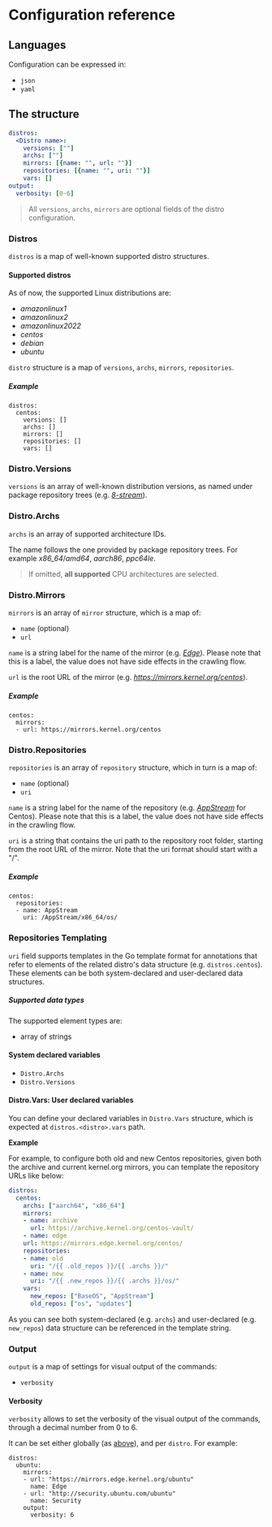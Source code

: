 # Configuration reference

## Languages

Configuration can be expressed in:

- `json`
- `yaml`

## The structure

```yaml
distros:
  <Distro name>:
    versions: [""]
    archs: [""]
    mirrors: [{name: "", url: ""}]
    repositories: [{name: "", uri: ""}]
    vars: []
output:
  verbosity: [0-6]
```

> All `versions`, `archs`, `mirrors` are optional fields of the distro configuration.

### Distros

`distros` is a map of well-known supported distro structures.

#### Supported distros

As of now, the supported Linux distributions are:
- *amazonlinux1*
- *amazonlinux2*
- *amazonlinux2022*
- *centos*
- *debian*
- *ubuntu*
 
`distro` structure is a map of `versions`, `archs`, `mirrors`, `repositories`.

##### Example

```
distros:
  centos:
    versions: []
    archs: []
    mirrors: []
    repositories: []
    vars: []
```

### Distro.Versions

`versions` is an array of well-known distribution versions, as named under package repository trees (e.g. [*8-stream*](http://mirrors.edge.kernel.org/centos/8-stream/)).

### Distro.Archs

`archs` is an array of supported architecture IDs.

The name follows the one provided by package repository trees. For example *x86_64*/*amd64*, *aarch86*, *ppc64le*.

> If omitted, **all supported** CPU architectures are selected.
 
### Distro.Mirrors

`mirrors` is an array of `mirror` structure, which is a map of:
- `name` (optional)
- `url`

`name` is a string label for the name of the mirror (e.g. [*Edge*](http://mirrors.edge.kernel.org)). Please note that this is a label, the value does not have side effects in the crawling flow.

`url` is the root URL of the mirror (e.g. *https://mirrors.kernel.org/centos*).

##### Example

```
centos:
  mirrors:
  - url: https://mirrors.kernel.org/centos
```

### Distro.Repositories

`repositories` is an array of `repository` structure, which in turn is a map of:
- `name` (optional)
- `uri`

`name` is a string label for the name of the repository (e.g. [*AppStream*](http://mirrors.edge.kernel.org/centos/8-stream/AppStream/) for Centos). Please note that this is a label, the value does not have side effects in the crawling flow.

`uri` is a string that contains the uri path to the repository root folder, starting from the root URL of the mirror. Note that the uri format should start with a "/".

##### Example

```
centos:
  repositories:
  - name: AppStream
    uri: /AppStream/x86_64/os/
```

### Repositories Templating

`uri` field supports templates in the Go template format for annotations that refer to elements of the related distro's data structure (e.g. `distros.centos`). These elements can be both system-declared and user-declared data structures.

##### Supported data types

The supported element types are:

- array of strings

#### System declared variables

- `Distro.Archs`
- `Distro.Versions`

#### Distro.Vars: User declared variables

You can define your declared variables in `Distro.Vars` structure, which is expected at `distros.<distro>.vars` path.

**Example**

For example, to configure both old and new Centos repositories, given both the archive and current kernel.org mirrors, you can template the repository URLs like below:

```yaml
distros:
  centos:
    archs: ["aarch64", "x86_64"]
    mirrors:
    - name: archive
      url: https://archive.kernel.org/centos-vault/
    - name: edge
    url: https://mirrors.edge.kernel.org/centos/
    repositories:
    - name: old
      uri: "/{{ .old_repos }}/{{ .archs }}/"
    - name: new
      uri: "/{{ .new_repos }}/{{ .archs }}/os/"
    vars:
      new_repos: ["BaseOS", "AppStream"]
      old_repos: ["os", "updates"]
```

As you can see both system-declared (e.g. `archs`) and user-declared (e.g. `new_repos`) data structure can be referenced in the template string.

### Output

`output` is a map of settings for visual output of the commands:
- `verbosity`

#### Verbosity

`verbosity` allows to set the verbosity of the visual output of the commands, through a decimal number from 0 to 6.

It can be set either globally (as [above](#the-structure)), and per `distro`. For example:

```
distros:
  ubuntu:
    mirrors:
    - url: "https://mirrors.edge.kernel.org/ubuntu"
      name: Edge
    - url: "http://security.ubuntu.com/ubuntu"
      name: Security
    output:
      verbosity: 6
```

